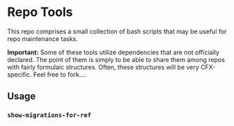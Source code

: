 Repo Tools
=============================================================================

This repo comprises a small collection of bash scripts that may be useful for repo maintenance tasks.

**Important:** Some of these tools utilize dependencies that are not officially declared. The point of them is simply to be able to share them among repos with fairly formulaic structures. Often, these structures will be very CFX-specific. Feel free to fork....


## Usage

### `show-migrations-for-ref`

```sh


```

